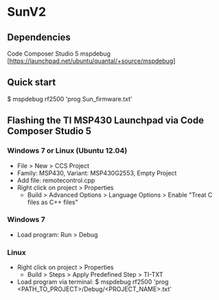 SunV2
===========

Dependencies
-----------
Code Composer Studio 5
mspdebug [https://launchpad.net/ubuntu/quantal/+source/mspdebug]

Quick start
-----------
$ mspdebug rf2500 'prog Sun_firmware.txt'


Flashing the TI MSP430 Launchpad via Code Composer Studio 5
-----------

### Windows 7 or Linux (Ubuntu 12.04)
- File > New > CCS Project
- Family: MSP430, Variant: MSP430G2553, Empty Project
- Add file: remotecontrol.cpp
- Right click on project > Properties
    - Build > Advanced Options > Language Options > Enable "Treat C files as C++ files"

### Windows 7
- Load program: Run > Debug

### Linux
- Right click on project > Properties
    - Build > Steps > Apply Predefined Step > TI-TXT
- Load program via terminal: $ mspdebug rf2500 'prog <PATH_TO_PROJECT>/Debug/<PROJECT_NAME>.txt'

